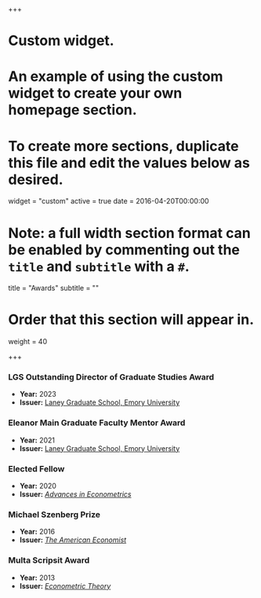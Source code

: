+++
# Custom widget.
# An example of using the custom widget to create your own homepage section.
# To create more sections, duplicate this file and edit the values below as desired.
widget = "custom"
active = true
date = 2016-04-20T00:00:00

# Note: a full width section format can be enabled by commenting out the `title` and `subtitle` with a `#`.
title = "Awards"
subtitle = ""

# Order that this section will appear in.
weight = 40

+++

### __LGS Outstanding Director of Graduate Studies Award__

- __Year:__ 2023
- __Issuer:__ [Laney Graduate School, Emory University](https://www.linkedin.com/posts/emory-university-department-of-economics_we-are-thrilled-to-announce-that-our-director-activity-7059492937922998272-QDhu?utm_source=share&utm_medium=member_desktop)

### __Eleanor Main Graduate Faculty Mentor Award__

- __Year:__ 2021
- __Issuer:__ [Laney Graduate School, Emory University](https://news.emory.edu/stories/2021/05/LGS_eleanor_main_chavez/campus.html)

### __Elected Fellow__

- __Year:__ 2020
- __Issuer:__ [_Advances in Econometrics_](https://www.emerald.com/insight/publication/issn/0731-9053)

### __Michael Szenberg Prize__

- __Year:__ 2016
- __Issuer:__ [_The American Economist_](https://doi.org/10.1177/0569434516663846)

### __Multa Scripsit Award__

- __Year:__ 2013
- __Issuer:__ [_Econometric Theory_](http://korora.econ.yale.edu/et/award/past.htm)
